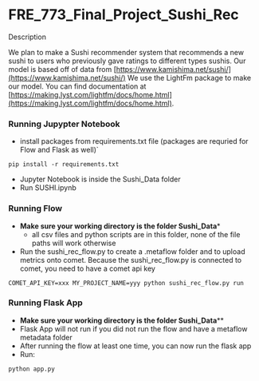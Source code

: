 # FRE_773_Final_Project_Sushi_Rec

Description

We plan to make a Sushi recommender system that recommends a new sushi to users who previously gave ratings to different types sushis. Our model is based off of data from [https://www.kamishima.net/sushi/](https://www.kamishima.net/sushi/) We use the LightFm package to make our model. You can find documentation at [https://making.lyst.com/lightfm/docs/home.html](https://making.lyst.com/lightfm/docs/home.html).

### Running Jupypter Notebook

* install packages from requirements.txt file (packages are requried for Flow and Flask as well)`

`pip install -r requirements.txt`

* Jupyter Notebook is inside the Sushi_Data folder
* Run SUSHI.ipynb

### Running Flow

* **Make sure your working directory is the folder Sushi_Data***
  * all csv files and python scripts are in this folder, none of the file paths will work otherwise
* Run the sushi_rec_flow.py to create a .metaflow folder and to upload metrics onto comet. Because the sushi_rec_flow.py is connected to comet, you need to have a comet api key

`COMET_API_KEY=xxx MY_PROJECT_NAME=yyy python sushi_rec_flow.py run`

### Running Flask App

* **Make sure your working directory is the folder Sushi_Data****
* Flask App will not run if you did not run the flow and have a metaflow metadata folder
* After running the flow at least one time, you can now run the flask app
* Run:

`python app.py`
